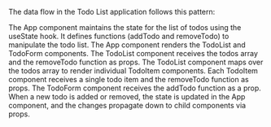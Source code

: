 The data flow in the Todo List application follows this pattern:

The App component maintains the state for the list of todos using the useState hook.
It defines functions (addTodo and removeTodo) to manipulate the todo list.
The App component renders the TodoList and TodoForm components.
The TodoList component receives the todos array and the removeTodo function as props.
The TodoList component maps over the todos array to render individual TodoItem components.
Each TodoItem component receives a single todo item and the removeTodo function as props.
The TodoForm component receives the addTodo function as a prop.
When a new todo is added or removed, the state is updated in the App component, and the changes propagate down to child components via props.
